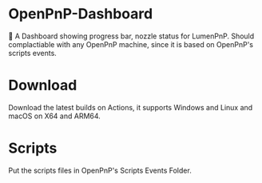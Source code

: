 # OpenPnP-Dashboard

🥳 A Dashboard showing progress bar, nozzle status for LumenPnP. Should complactiable with any OpenPnP machine, since it is based on OpenPnP's scripts events.  

# Download
Download the latest builds on Actions, it supports Windows and Linux and macOS on X64 and ARM64.

# Scripts
Put the scripts files in OpenPnP's Scripts Events Folder.
